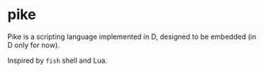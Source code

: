# pike

Pike is a scripting language implemented in D, designed to be embedded (in D only for now).

Inspired by `fish` shell and Lua.
